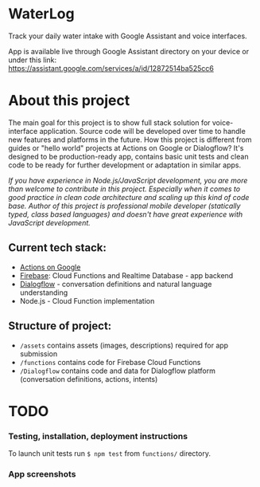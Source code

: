 # WaterLog

Track your daily water intake with Google Assistant and voice interfaces.

App is available live through Google Assistant directory on your device or under this link: https://assistant.google.com/services/a/id/12872514ba525cc6

# About this project

The main goal for this project is to show full stack solution for voice-interface application. Source code will be developed over time to handle new features and platforms in the future.
How this project is different from guides or "hello world" projects at Actions on Google or Dialogflow? It's designed to be production-ready app, contains basic unit tests and clean code to be ready for further development or adaptation in similar apps.

_If you have experience in Node.js/JavaScript development, you are more than welcome to contribute in this project. Especially when it comes to good practice in clean code architecture and scaling up this kind of code base. Author of this project is professional mobile developer (statically typed, class based languages) and doesn't have great experience with JavaScript development._

## Current tech stack:
- [Actions on Google](https://developers.google.com/actions/extending-the-assistant)
- [Firebase](https://firebase.google.com/): Cloud Functions and Realtime Database - app backend
- [Dialogflow](https://dialogflow.com/) - conversation definitions and natural language understanding
- Node.js - Cloud Function implementation

## Structure of project:
- `/assets` contains assets (images, descriptions) required for app submission
- `/functions` contains code for Firebase Cloud Functions
- `/Dialogflow` contains code and data for Dialogflow platform (conversation definitions, actions, intents)

# TODO

### Testing, installation, deployment instructions

To launch unit tests run  `$ npm test` from `functions/` directory.

### App screenshots

###
